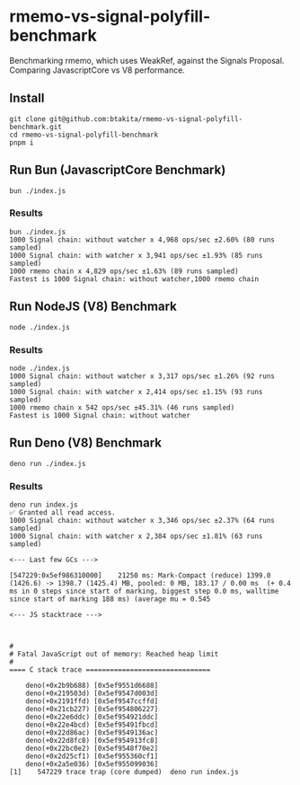 # rmemo-vs-signal-polyfill-benchmark
Benchmarking rmemo, which uses WeakRef, against the Signals Proposal. Comparing JavascriptCore vs V8 performance.

## Install

```shell
git clone git@github.com:btakita/rmemo-vs-signal-polyfill-benchmark.git
cd rmemo-vs-signal-polyfill-benchmark
pnpm i
```

## Run Bun (JavascriptCore Benchmark)

```shell
bun ./index.js
```

### Results

```
bun ./index.js
1000 Signal chain: without watcher x 4,968 ops/sec ±2.60% (80 runs sampled)
1000 Signal chain: with watcher x 3,941 ops/sec ±1.93% (85 runs sampled)
1000 rmemo chain x 4,829 ops/sec ±1.63% (89 runs sampled)
Fastest is 1000 Signal chain: without watcher,1000 rmemo chain
```

## Run NodeJS (V8) Benchmark

```shell
node ./index.js
```

### Results

```
node ./index.js
1000 Signal chain: without watcher x 3,317 ops/sec ±1.26% (92 runs sampled)
1000 Signal chain: with watcher x 2,414 ops/sec ±1.15% (93 runs sampled)
1000 rmemo chain x 542 ops/sec ±45.31% (46 runs sampled)
Fastest is 1000 Signal chain: without watcher
```

## Run Deno (V8) Benchmark

```shell
deno run ./index.js
```

### Results

```
deno run index.js
✅ Granted all read access.
1000 Signal chain: without watcher x 3,346 ops/sec ±2.37% (64 runs sampled)
1000 Signal chain: with watcher x 2,384 ops/sec ±1.81% (63 runs sampled)

<--- Last few GCs --->

[547229:0x5ef986310000]    21250 ms: Mark-Compact (reduce) 1399.0 (1426.6) -> 1398.7 (1425.4) MB, pooled: 0 MB, 183.17 / 0.00 ms  (+ 0.4 ms in 0 steps since start of marking, biggest step 0.0 ms, walltime since start of marking 188 ms) (average mu = 0.545

<--- JS stacktrace --->



#
# Fatal JavaScript out of memory: Reached heap limit
#
==== C stack trace ===============================

    deno(+0x2b9b688) [0x5ef9551d6688]
    deno(+0x219503d) [0x5ef9547d003d]
    deno(+0x2191ffd) [0x5ef9547ccffd]
    deno(+0x21cb227) [0x5ef954806227]
    deno(+0x22e6ddc) [0x5ef954921ddc]
    deno(+0x22e4bcd) [0x5ef95491fbcd]
    deno(+0x22d86ac) [0x5ef9549136ac]
    deno(+0x22d8fc8) [0x5ef954913fc8]
    deno(+0x22bc0e2) [0x5ef9548f70e2]
    deno(+0x2d25cf1) [0x5ef955360cf1]
    deno(+0x2a5e036) [0x5ef955099036]
[1]    547229 trace trap (core dumped)  deno run index.js
```
